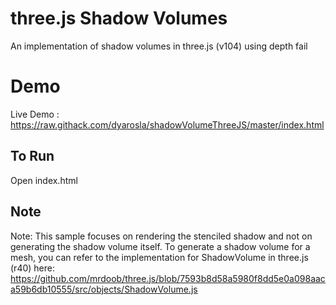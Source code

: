 # three.js Shadow Volumes

An implementation of shadow volumes in three.js (v104) using depth fail

# Demo
Live Demo : https://raw.githack.com/dyarosla/shadowVolumeThreeJS/master/index.html

## To Run

Open index.html

## Note

Note: This sample focuses on rendering the stenciled shadow and not on generating
the shadow volume itself. To generate a shadow volume for a mesh, you
can refer to the implementation for ShadowVolume in three.js (r40) here:
https://github.com/mrdoob/three.js/blob/7593b8d58a5980f8dd5e0a098aaca59b6db10555/src/objects/ShadowVolume.js
